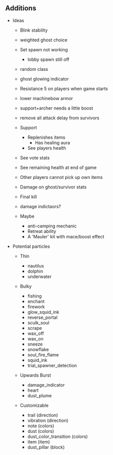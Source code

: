 
## Additions

- Ideas
  - Blink stability
  - weighted ghost choice
  - Set spawn not working
    - lobby spawn still off
  - random class
  - ghost glowing indicator
  - Resistance 5 on players when game starts

  - lower machinebow armor
  - support+archer needs a little boost
  - remove all attack delay from survivors
  - Support
    - Replenishes items
	  - Has healing aura
    - See players health
  
  - See vote stats
  - See remaining health at end of game
  - Other players cannot pick up own items
  - Damage on ghost/survivor stats
  - Final kill
  - damage indictaors?
    
  - Maybe
    - anti-camping mechanic
    - Retreat ability
    - A 'Mauler' kit with mace/boost effect

- Potential particles

  - Thin
    - nautilus
    - dolphin
    - underwater

  - Bulky
    - fishing
    - enchant
    - firework
    - glow_squid_ink
    - reverse_portal
    - sculk_soul
    - scrape
    - wax_off
    - wax_on
    - sneeze
    - snowflake
    - soul_fire_flame
    - squid_ink
    - trial_spawner_detection

  - Upwards Burst
    - damage_indicator
    - heart
    - dust_plume

  - Customizable
    - trail (direction)
    - vibration (direction)
    - note (colors)
    - dust (colors)
    - dust_color_transition (colors)
    - item (item)
    - dust_pillar (block)
